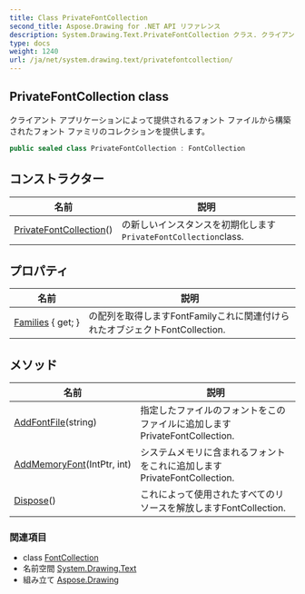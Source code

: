 ```yaml
---
title: Class PrivateFontCollection
second_title: Aspose.Drawing for .NET API リファレンス
description: System.Drawing.Text.PrivateFontCollection クラス. クライアント アプリケーションによって提供されるフォント ファイルから構築されたフォント ファミリのコレクションを提供します
type: docs
weight: 1240
url: /ja/net/system.drawing.text/privatefontcollection/
---
```

## PrivateFontCollection class

クライアント アプリケーションによって提供されるフォント ファイルから構築されたフォント ファミリのコレクションを提供します。

```csharp
public sealed class PrivateFontCollection : FontCollection
```

## コンストラクター

| 名前 | 説明 |
| --- | --- |
| [PrivateFontCollection](privatefontcollection/)() | の新しいインスタンスを初期化します`PrivateFontCollection`class. |

## プロパティ

| 名前 | 説明 |
| --- | --- |
| [Families](../../system.drawing.text/fontcollection/families/) { get; } | の配列を取得しますFontFamilyこれに関連付けられたオブジェクトFontCollection. |

## メソッド

| 名前 | 説明 |
| --- | --- |
| [AddFontFile](../../system.drawing.text/privatefontcollection/addfontfile/)(string) | 指定したファイルのフォントをこのファイルに追加しますPrivateFontCollection. |
| [AddMemoryFont](../../system.drawing.text/privatefontcollection/addmemoryfont/)(IntPtr, int) | システムメモリに含まれるフォントをこれに追加しますPrivateFontCollection. |
| [Dispose](../../system.drawing.text/fontcollection/dispose/)() | これによって使用されたすべてのリソースを解放しますFontCollection. |

### 関連項目

* class [FontCollection](../fontcollection/)
* 名前空間 [System.Drawing.Text](../../system.drawing.text/)
* 組み立て [Aspose.Drawing](../../)



